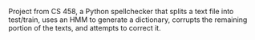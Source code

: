 Project from CS 458, a Python spellchecker that splits a text file into test/train, uses an HMM to generate a dictionary, corrupts the remaining portion of the texts, and attempts to correct it.
